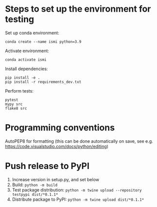 # Steps to set up the environment for testing

Set up conda environment:
```
conda create --name ismi python=3.9
```

Activate environment:
```
conda activate ismi
```

Install dependencies:
```
pip install -e .
pip install -r requirements_dev.txt
```

Perform tests:
```
pytest
mypy src
flake8 src
```

# Programming conventions
AutoPEP8 for formatting (this can be done automatically on save, see e.g. https://code.visualstudio.com/docs/python/editing)

# Push release to PyPI
1. Increase version in setup.py, and set below
2. Build: `python -m build`
3. Test package distribution: `python -m twine upload --repository testpypi dist/*0.1.1*`
4. Distribute package to PyPI: `python -m twine upload dist/*0.1.1*`
